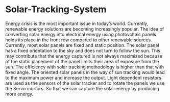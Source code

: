 # Solar-Tracking-System
Energy crisis is the most important issue in today’s world. Currently, renewable energy solutions are becoming increasingly popular. The idea of converting solar energy into electrical energy using photovoltaic panels holds its place in the front row compared to other renewable sources. Currently, most solar panels are fixed and static position. The solar panel has a fixed orientation to the sky and does not turn to follow the sun. This may contribute that the energy captured is not always maximized because of the static placement of the panel limits their area of exposure from the sun. The efficiency with solar tracking methodology is higher than that with fixed angle. The oriented solar panels in the way of sun tracking would lead to the maximum power and increase the output.  Light dependent resistors are used as the sensors of the solar tracker and to rotate the panels we use the Servo mortors. So that we can capture the solar energy by producing more energy.
